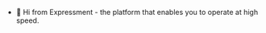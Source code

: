 - 👋 Hi from Expressment - the platform that enables you to operate at high speed.


<!---
expressment/expressment is a ✨ special ✨ repository because its `README.md` (this file) appears on your GitHub profile.
You can click the Preview link to take a look at your changes.
--->
